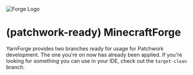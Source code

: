 ![Forge Logo](assets/Forge_logo.svg)

(patchwork-ready) MinecraftForge
=============

YarnForge provides two branches ready for usage for Patchwork development. The one you're on now has already been applied. If you're looking for something you can use in your IDE, check out the `target-clean` branch.